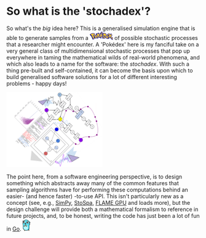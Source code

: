 # So what is the 'stochadex'?

So what's the _big_ idea here? This is a generalised simulation engine that is able to generate samples from a <img src="docs/images/pokedex.png" width="60"/> of possible stochastic processes that a researcher might encounter. A 'Pokédex' here is my fanciful take on a very general class of multidimensional stochastic processes that pop up everywhere in taming the mathematical wilds of real-world phenomena, and which also leads to a name for the software: the _stochadex_. With such a thing pre-built and self-contained, it can become the basis upon which to build generalised software solutions for a lot of different interesting problems - happy days!

<img src="docs/images/frontmatter_mashup_animated.gif" alt="Drawing" style="width: 250px;"/>

The point here, from a software engineering perspective, is to design something which abstracts away many of the common features that sampling algorithms have for performing these computations behind an easier- (and hence faster) -to-use API. This isn't particularly new as a concept (see, e.g., [SimPy](https://gitlab.com/team-simpy/simpy/), [StoSpa](https://github.com/BartoszBartmanski/StoSpa), [FLAME GPU](https://github.com/FLAMEGPU/FLAMEGPU2/) and loads more), but the design challenge will provide both a mathematical formalism to reference in future projects, and, to be honest, writing the code has just been a lot of fun in [Go](https://go.dev/). <img src="docs/images/gopher.png" width="20"/>
